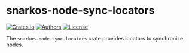 # snarkos-node-sync-locators

[![Crates.io](https://img.shields.io/crates/v/snarkos-node-sync-locators.svg?color=neon)](https://crates.io/crates/snarkos-node-sync-locators)
[![Authors](https://img.shields.io/badge/authors-Aleo-orange.svg)](https://aleo.org)
[![License](https://img.shields.io/badge/License-Apache%202.0-blue.svg)](LICENSE.md)

The `snarkos-node-sync-locators` crate provides locators to synchronize nodes.
